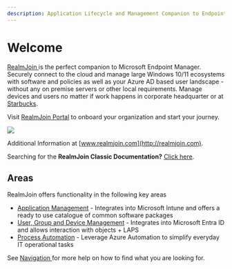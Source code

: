 ```yaml
---
description: Application Lifecycle and Management Companion to Endpoint Manager
---
```


# Welcome

[RealmJoin ](https://realmjoin.com)is the perfect companion to Microsoft Endpoint Manager. Securely connect to the cloud and manage large Windows 10/11 ecosystems with software and policies as well as your Azure AD based user landscape - without any on premise servers or other local requirements. Manage devices and users no matter if work happens in corporate headquarter or at [Starbucks](https://www.starbucks.com).

Visit [RealmJoin Portal](https://portal.realmjoin.com) to onboard your organization and start your journey.

![](.gitbook/assets/rjvnext-appstore.png)

Additional Information at [www.realmjoin.com](http://realmjoin.com).

Searching for the **RealmJoin Classic Documentation?** [Click here](https://docs-classic.realmjoin.com).

## Areas

RealmJoin offers functionality in the following key areas

* [Application Management](app-management/package-store/) - Integrates into Microsoft Intune and offers a ready to use catalogue of common software packages
* [User, Group and Device Management](ugd-management/user-group-device-management.md) - Integrates into Microsoft Entra ID and allows interaction with objects + LAPS
* [Process Automation](automation/runbooks/) - Leverage Azure Automation to simplify everyday IT operational tasks

See [Navigation ](readme/navigation.md)for more help on how to find what you are looking for.
